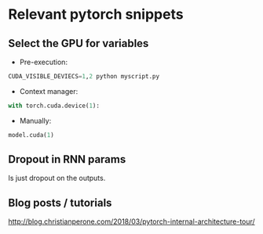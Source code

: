 # Relevant pytorch snippets

## Select the GPU for variables

- Pre-execution: 
```python
CUDA_VISIBLE_DEVIECS=1,2 python myscript.py
```
- Context manager: 
```python
with torch.cuda.device(1):
```
- Manually: 
```python
model.cuda(1)
```

## Dropout in RNN params

Is just dropout on the outputs.

## Blog posts / tutorials

http://blog.christianperone.com/2018/03/pytorch-internal-architecture-tour/

